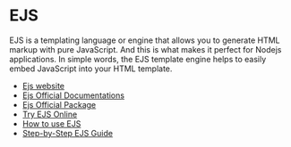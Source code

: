 # EJS

EJS is a templating language or engine that allows you to generate HTML markup with pure JavaScript. And this is what makes it perfect for Nodejs applications.
In simple words, the EJS template engine helps to easily embed JavaScript into your HTML template.

- [Ejs website](https://ejs.co/)
- [Ejs Official Documentations](https://ejs.co/#docs)
- [Ejs Official Package](https://www.npmjs.com/package/ejs)
- [Try EJS Online](https://ionicabizau.github.io/ejs-playground/)
- [How to use EJS](https://www.digitalocean.com/community/tutorials/how-to-use-ejs-to-template-your-node-application)
- [Step-by-Step EJS Guide](https://codeforgeek.com/ejs-template-engine-in-nodejs/)
